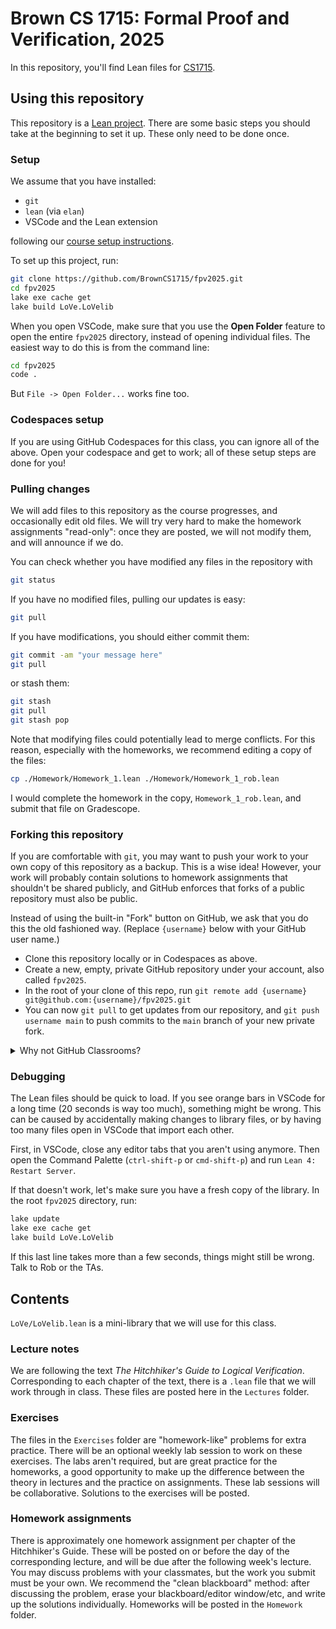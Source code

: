 # Brown CS 1715: Formal Proof and Verification, 2025

In this repository, you'll find Lean files for [CS1715](https://browncs1951x.github.io/).

## Using this repository

This repository is a [Lean project](https://leanprover-community.github.io/install/project.html). There are some basic steps you should take at the beginning to set it up. These only need to be done once.

### Setup

We assume that you have installed:

- `git`
- `lean` (via `elan`)
- VSCode and the Lean extension

following our [course setup instructions](https://browncs1951x.github.io/setup.html).

To set up this project, run:

```bash
git clone https://github.com/BrownCS1715/fpv2025.git
cd fpv2025
lake exe cache get
lake build LoVe.LoVelib
```

When you open VSCode, make sure that you use the **Open Folder** feature
to open the entire `fpv2025` directory,
instead of opening individual files.
The easiest way to do this is from the command line:

```bash
cd fpv2025
code .
```

But `File -> Open Folder...` works fine too.

### Codespaces setup

If you are using GitHub Codespaces for this class, you can ignore all of the above. Open your codespace and get to work; all of these setup steps are done for you!

### Pulling changes

We will add files to this repository as the course progresses,
and occasionally edit old files. We will try very hard to make the homework assignments "read-only": once they are posted, we will not modify them, and will announce if we do.

You can check whether you have modified any files in the repository with

```bash
git status
```

If you have no modified files, pulling our updates is easy:

```bash
git pull
```

If you have modifications, you should either commit them:

```bash
git commit -am "your message here"
git pull
```

or stash them:

```bash
git stash
git pull
git stash pop
```

Note that modifying files could potentially lead to merge conflicts.
For this reason, especially with the homeworks, we recommend editing a copy of the files:

```bash
cp ./Homework/Homework_1.lean ./Homework/Homework_1_rob.lean
```

I would complete the homework in the copy, `Homework_1_rob.lean`, and submit that file on Gradescope.

### Forking this repository

If you are comfortable with `git`, you may want to push your work to your own copy of this repository as a backup. This is a wise idea! However, your work will probably contain solutions to homework assignments that shouldn't be shared publicly, and GitHub enforces that forks of a public repository must also be public.

Instead of using the built-in "Fork" button on GitHub, we ask that you do this the old fashioned way. (Replace `{username}` below with your GitHub user name.)

- Clone this repository locally or in Codespaces as above.
- Create a new, empty, private GitHub repository under your account, also called `fpv2025`.
- In the root of your clone of this repo, run `git remote add {username} git@github.com:{username}/fpv2025.git`
- You can now `git pull` to get updates from our repository, and `git push username main` to push commits to the `main` branch of your new private fork.

<details>
<summary>Why not GitHub Classrooms?</summary>

The astute reader will notice that this workaround is doing something similar to what GitHub Classrooms can achieve. We've decided to keep things simple and avoid some of the overhead involved with a Classrooms setup. In particular, it seems that with the new Classrooms infrastructure introduced this spring, you all would receive pull requests every time we update our version of the repo, which feels too loud!

</details>

### Debugging

The Lean files should be quick to load.
If you see orange bars in VSCode for a long time (20 seconds is way too much),
something might be wrong.
This can be caused by accidentally making changes to library files,
or by having too many files open in VSCode that import each other.

First, in VSCode, close any editor tabs that you aren't using anymore.
Then open the Command Palette (`ctrl-shift-p` or `cmd-shift-p`)
and run `Lean 4: Restart Server`.

If that doesn't work, let's make sure you have a fresh copy of the library.
In the root `fpv2025` directory, run:

```bash
lake update
lake exe cache get
lake build LoVe.LoVelib
```

If this last line takes more than a few seconds, things might still be wrong.
Talk to Rob or the TAs.

## Contents

`LoVe/LoVelib.lean` is a mini-library that we will use for this class.

### Lecture notes

We are following the text _The Hitchhiker's Guide to Logical Verification_.
Corresponding to each chapter of the text, there is a `.lean` file that we will work through in class.
These files are posted here in the `Lectures` folder.

### Exercises

The files in the `Exercises` folder are "homework-like" problems for extra practice. There will be an optional weekly lab session to work on these exercises. The labs aren't required, but are great practice for the homeworks, a good opportunity to make up the difference between the theory in lectures and the practice on assignments. These lab sessions will be collaborative. Solutions to the exercises will be posted.

### Homework assignments

There is approximately one homework assignment per chapter of the Hitchhiker's Guide. These will be posted on or before the day of the corresponding lecture, and will be due after the following week's lecture. You may discuss problems with your classmates, but the work you submit must be your own. We recommend the "clean blackboard" method: after discussing the problem, erase your blackboard/editor window/etc, and write up the solutions individually. Homeworks will be posted in the `Homework` folder.
